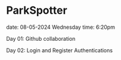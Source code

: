 # ParkSpotter

date: 08-05-2024
Wednesday time: 6:20pm

Day 01: Github collaboration

Day 02: Login and Register Authentications
